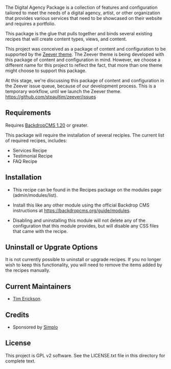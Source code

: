 The Digital Agency Package is a collection of features and configuration tailored to 
meet the needs of a digital agency, artist, or other organization that provides various
services that need to be showcased on their website and requires a portfolio.

This package is the glue that pulls together and binds several existing recipes that 
will create content types, views, and content. 

This project was conceived as a package of content and configuration to be supported
by the [Zeever theme](https://github.com/stpaultim/zeever/wiki). The Zeever theme is being developed with this package of content
and configuration in mind. However, we choose a different name for this project to 
reflect the fact, that more than one theme might choose to support this package.

At this stage, we're discussing this package of content and configuration in the Zeever
issue queue, because of our development process. This is a temporary workflow, until 
we launch the Zeever theme. 
https://github.com/stpaultim/zeever/issues

Requirements
------------

Requires [BackdropCMS 1.20](https://github.com/backdrop/backdrop/releases/tag/1.20.0) or greater.

This package will require the installation of several reciples. The current list of 
required recipes, includes:

* Services Recipe
* Testimonial Recipe
* FAQ Recipe

Installation
------------

- This recipe can be found in the Recipes package on the modules 
  page (admin/modules/list).

- Install this like any other module using the official Backdrop CMS 
  instructions at https://backdropcms.org/guide/modules.

- Disabling and uninstalling this module will not delete any of the 
  configuration that this module provides, but will disable any CSS
  files that came with the recipe.

Uninstall or Upgrate Options
----------------------------

It is not currently possible to uninstall or upgrade recipes.
If you no longer wish to keep this functionality, you will need 
to remove the items added by the recipes manually.

Current Maintainers
-------------------

- [Tim Erickson](https://github.com/stpaultim).

Credits
-------

- Sponsored by [Simplo](https://www.simplo.site)

License
-------

This project is GPL v2 software. 
See the LICENSE.txt file in this directory for complete text.
